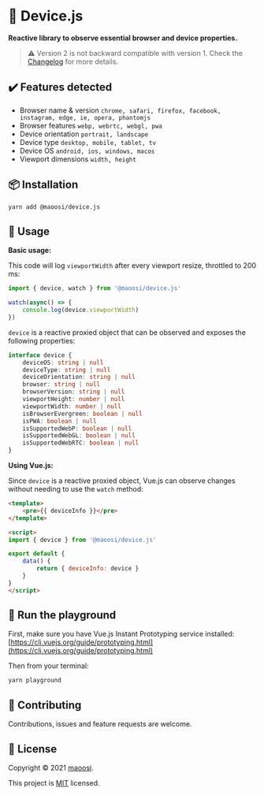 # 🧬 Device.js

**Reactive library to observe essential browser and device properties.**

> ⚠️ Version 2 is not backward compatible with version 1. Check the [Changelog](CHANGELOG.md) for more details.

## ✔️ Features detected

- Browser name & version `chrome, safari, firefox, facebook, instagram, edge, ie, opera, phantomjs`
- Browser features `webp, webrtc, webgl, pwa`
- Device orientation `portrait, landscape`
- Device type `desktop, mobile, tablet, tv`
- Device OS `android, ios, windows, macos`
- Viewport dimensions `width, height`

## 📦 Installation

```sh
yarn add @maoosi/device.js
```

## 🚀 Usage

**Basic usage:**

This code will log `viewportWidth` after every viewport resize, throttled to 200 ms:

```javascript
import { device, watch } from '@maoosi/device.js'

watch(async() => {
    console.log(device.viewportWidth)
})
```

`device` is a reactive proxied object that can be observed and exposes the following properties:

```typescript
interface device {
    deviceOS: string | null
    deviceType: string | null
    deviceOrientation: string | null
    browser: string | null
    browserVersion: string | null
    viewportHeight: number | null
    viewportWidth: number | null
    isBrowserEvergreen: boolean | null
    isPWA: boolean | null
    isSupportedWebP: boolean | null
    isSupportedWebGL: boolean | null
    isSupportedWebRTC: boolean | null
}
```

**Using Vue.js:**

Since `device` is a reactive proxied object, Vue.js can observe changes without needing to use the `watch` method:

```html
<template>
    <pre>{{ deviceInfo }}</pre>
</template>

<script>
import { device } from '@maoosi/device.js'

export default {
    data() {
        return { deviceInfo: device }
    }
}
</script>
```

## 🧪 Run the playground

First, make sure you have Vue.js Instant Prototyping service installed: [https://cli.vuejs.org/guide/prototyping.html](https://cli.vuejs.org/guide/prototyping.html)

Then from your terminal:

```sh
yarn playground
```

## 🤝 Contributing

Contributions, issues and feature requests are welcome.

## 📝 License

Copyright © 2021 [maoosi](https://gitlab.com/maoosi).

This project is [MIT](./LICENSE) licensed.

